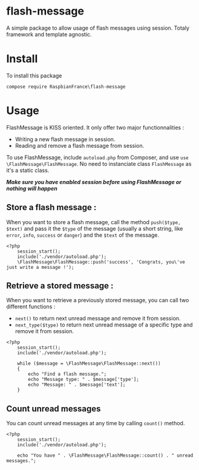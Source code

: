 # flash-message
A simple package to allow usage of flash messages using session.
Totaly framework and template agnostic.

# Install
To install this package
```
compose require RaspbianFrance\flash-message
```

# Usage
FlashMessage is KISS oriented. It only offer two major functionnalities :
 - Writing a new flash message in session.
 - Reading and remove a flash message from session.

To use FlashMessage, include `autoload.php` from Composer, and use `use \FlashMessage\FlashMessage`. No need to instanciate class `FlashMessage` as it's a static class.

***Make sure you have enabled session before using FlashMessage or nothing will happen***

## Store a flash message :
When you want to store a flash message, call the method `push($type, $text)` and pass it the `$type` of the message (usually a short string, like `error`, `info`, `success` or `danger`) and the `$text` of the message.
```
<?php
	session_start();
	include('./vendor/autoload.php');
	\FlashMessage\FlashMessage::push('success', 'Congrats, you\'ve just write a message !');
```

## Retrieve a stored message :
When you want to retrieve a previously stored message, you can call two different functions :
 - `next()` to return next unread message and remove it from session.
 - `next_type($type)` to return next unread message of a specific type and remove it from session. 
```
<?php
	session_start();
	include('./vendor/autoload.php');

	while ($message = \FlashMessage\FlashMessage::next())
	{
		echo "Find a flash message.";
		echo "Message type: " . $message['type'];
		echo "Message: " . $message['text'];
	}
```

## Count unread messages
You can count unread messages at any time by calling `count()` method.
```
<?php
	session_start();
	include('./vendor/autoload.php');

	echo "You have " . \FlashMessage\FlashMessage::count() . " unread messages.";
```

